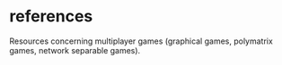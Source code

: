 # references
Resources concerning multiplayer games (graphical games, polymatrix games, network separable games).
